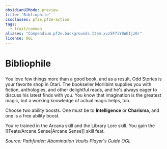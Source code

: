 ```yaml
---
obsidianUIMode: preview
title: "Bibliophile"
cssclasses: pf2e,pf2e-action
tags:
  - trait/common
aliases: "Compendium.pf2e.backgrounds.Item.xvz5F7iYBWEIjz0r"
license: OGL
---
```

# Bibliophile

### 






You love few things more than a good book, and as a result, Odd Stories is your favorite shop in Otari. The bookseller Morlibint supplies you with fiction, anthologies, and other delightful reads, and he's always eager to discuss his latest finds with you. You know that imagination is the greatest magic, but a working knowledge of actual magic helps, too.

Choose two ability boosts. One must be to **Intelligence** or **Charisma**, and one is a free ability boost.

You're trained in the Arcana skill and the Library Lore skill. You gain the [[Feats/Arcane Sense|Arcane Sense]] skill feat.

*Source: Pathfinder: Abomination Vaults Player's Guide*
*OGL*